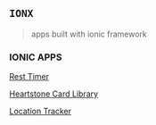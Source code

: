 ## `IONX`
> apps built with ionic framework

### IONIC APPS
[Rest Timer](https://github.com/dnErf/ionx/tree/master/packages/timer-restrr)

[Heartstone Card Library]()

[Location Tracker](https://github.com/dnErf/ionx/tree/master/location-tracker)